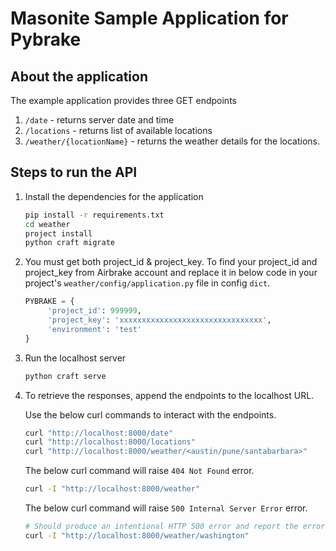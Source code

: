 # Masonite Sample Application for Pybrake

## About the application

The example application provides three GET endpoints

1. `/date` - returns server date and time
2. `/locations` - returns list of available locations
3. `/weather/{locationName}` - returns the weather details for the locations.

## Steps to run the API

1. Install the dependencies for the application

   ```bash
   pip install -r requirements.txt
   cd weather
   project install
   python craft migrate
   ```

2. You must get both project_id & project_key. To find your project_id and
   project_key from Airbrake account and replace it in below code in your
   project's `weather/config/application.py` file in config `dict`.

   ```python
   PYBRAKE = {
        'project_id': 999999,
        'project_key': 'xxxxxxxxxxxxxxxxxxxxxxxxxxxxxxxx',
        'environment': 'test'
   }
   ```

3. Run the localhost server

   ```bash
   python craft serve
   ```

4. To retrieve the responses, append the endpoints to the localhost URL.

   Use the below curl commands to interact with the endpoints.

   ```bash
   curl "http://localhost:8000/date"
   curl "http://localhost:8000/locations"
   curl "http://localhost:8000/weather/<austin/pune/santabarbara>" 
   ```

   The below curl command will raise `404 Not Found` error.

   ```bash
   curl -I "http://localhost:8000/weather"
   ```

   The below curl command will raise `500 Internal Server Error` error.

   ```bash
   # Should produce an intentional HTTP 500 error and report the error to Airbrake (since `washington` is in the supported cities list but there is no data for `washington`, an `if` condition is bypassed and the `data` variable is used but not initialized)
   curl -I "http://localhost:8000/weather/washington"
   ```
